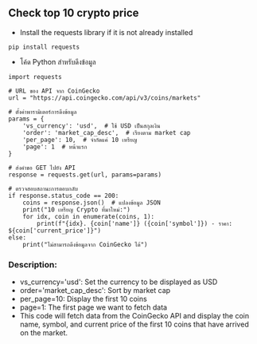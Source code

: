 ## Check top 10 crypto price 


- Install the requests library if it is not already installed
```
pip install requests
```


- โค้ด Python สำหรับดึงข้อมูล
```
import requests

# URL ของ API จาก CoinGecko
url = "https://api.coingecko.com/api/v3/coins/markets"

# ตั้งค่าพารามิเตอร์การดึงข้อมูล
params = {
    'vs_currency': 'usd',  # ใช้ USD เป็นสกุลเงิน
    'order': 'market_cap_desc',  # เรียงตาม market cap
    'per_page': 10,  # จำกัดแค่ 10 เหรียญ
    'page': 1  # หน้าแรก
}

# ส่งคำขอ GET ไปยัง API
response = requests.get(url, params=params)

# ตรวจสอบสถานะการตอบกลับ
if response.status_code == 200:
    coins = response.json()  # แปลงข้อมูล JSON
    print("10 เหรียญ Crypto ที่มาใหม่:")
    for idx, coin in enumerate(coins, 1):
        print(f"{idx}. {coin['name']} ({coin['symbol']}) - ราคา: ${coin['current_price']}")
else:
    print("ไม่สามารถดึงข้อมูลจาก CoinGecko ได้")

```

### Description:
- vs_currency='usd': Set the currency to be displayed as USD
- order='market_cap_desc': Sort by market cap
- per_page=10: Display the first 10 coins
- page=1: The first page we want to fetch data
- This code will fetch data from the CoinGecko API and display the coin name, symbol, and current price of the first 10 coins that have arrived on the market.
